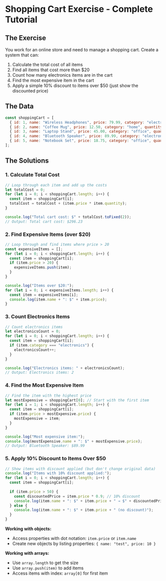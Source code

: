 # Shopping Cart Exercise - Complete Tutorial

## The Exercise

You work for an online store and need to manage a shopping cart. Create a system that can:

1. Calculate the total cost of all items
2. Find all items that cost more than $20
3. Count how many electronics items are in the cart
4. Find the most expensive item in the cart
5. Apply a simple 10% discount to items over $50 (just show the discounted price)

## The Data

```javascript
const shoppingCart = [
  { id: 1, name: "Wireless Headphones", price: 79.99, category: "electronics", quantity: 1 },
  { id: 2, name: "Coffee Mug", price: 12.50, category: "home", quantity: 2 },
  { id: 3, name: "Laptop Stand", price: 45.00, category: "office", quantity: 1 },
  { id: 4, name: "Bluetooth Speaker", price: 89.99, category: "electronics", quantity: 1 },
  { id: 5, name: "Notebook Set", price: 18.75, category: "office", quantity: 3 }
];
```

## The Solutions

### 1. Calculate Total Cost

```javascript
// Loop through each item and add up the costs
let totalCost = 0;
for (let i = 0; i < shoppingCart.length; i++) {
  const item = shoppingCart[i];
  totalCost = totalCost + (item.price * item.quantity);
}

console.log("Total cart cost: $" + totalCost.toFixed(2));
// Output: Total cart cost: $296.23
```

### 2. Find Expensive Items (over $20)

```javascript
// Loop through and find items where price > 20
const expensiveItems = [];
for (let i = 0; i < shoppingCart.length; i++) {
  const item = shoppingCart[i];
  if (item.price > 20) {
    expensiveItems.push(item);
  }
}

console.log("Items over $20:");
for (let i = 0; i < expensiveItems.length; i++) {
  const item = expensiveItems[i];
  console.log(item.name + ": $" + item.price);
}
```

### 3. Count Electronics Items

```javascript
// Count electronics items
let electronicsCount = 0;
for (let i = 0; i < shoppingCart.length; i++) {
  const item = shoppingCart[i];
  if (item.category === "electronics") {
    electronicsCount++;
  }
}

console.log("Electronics items: " + electronicsCount);
// Output: Electronics items: 2
```

### 4. Find the Most Expensive Item

```javascript
// Find the item with the highest price
let mostExpensive = shoppingCart[0]; // Start with the first item
for (let i = 1; i < shoppingCart.length; i++) {
  const item = shoppingCart[i];
  if (item.price > mostExpensive.price) {
    mostExpensive = item;
  }
}

console.log("Most expensive item:");
console.log(mostExpensive.name + ": $" + mostExpensive.price);
// Output: Bluetooth Speaker: $89.99
```

### 5. Apply 10% Discount to Items Over $50

```javascript
// Show items with discount applied (but don't change original data)
console.log("Items with 10% discount applied:");
for (let i = 0; i < shoppingCart.length; i++) {
  const item = shoppingCart[i];
  
  if (item.price > 50) {
    const discountedPrice = item.price * 0.9; // 10% discount
    console.log(item.name + ": $" + item.price + " → $" + discountedPrice.toFixed(2) + " (10% off!)");
  } else {
    console.log(item.name + ": $" + item.price + " (no discount)");
  }
}
```



**Working with objects:**
- Access properties with dot notation: `item.price` or `item.name`
- Create new objects by listing properties: `{ name: "test", price: 10 }`

**Working with arrays:**
- Use `array.length` to get the size
- Use `array.push(item)` to add items
- Access items with index: `array[0]` for first item
